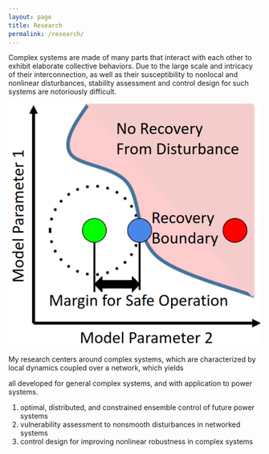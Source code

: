 ```yaml
---
layout: page
title: Research
permalink: /research/
---
```


Complex systems are made of many parts that interact with each other
to exhibit elaborate collective behaviors. Due to the large scale and
intricacy of their interconnection, as well as their susceptibility
to nonlocal and nonlinear disturbances, stability assessment and
control design for such systems are notoriously difficult.

![Testing](/figs/stability_2.png)


My research centers around complex systems, which are characterized by local
dynamics coupled over a network, which yields 


all developed for general complex systems, and with application to
power systems.

1. optimal, distributed, and constrained ensemble control of future power
systems
2. vulnerability assessment to nonsmooth disturbances in networked systems
3. control design for improving nonlinear robustness in complex systems

